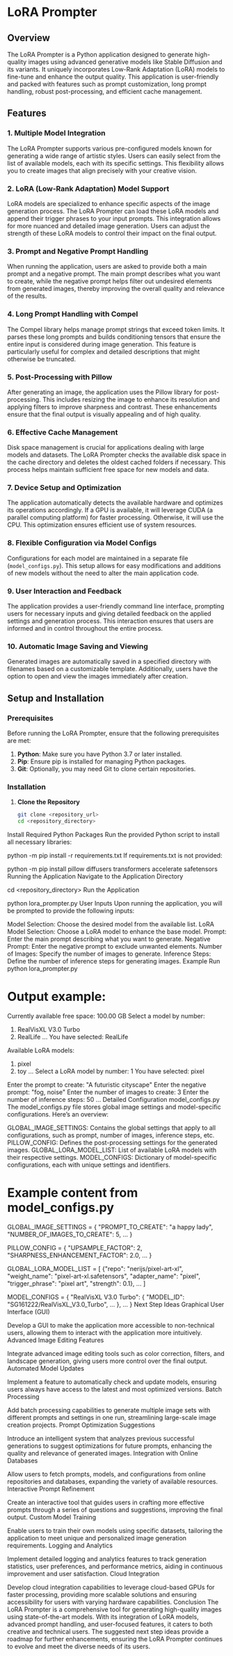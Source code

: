 # LoRA Prompter

## Overview
The LoRA Prompter is a Python application designed to generate high-quality images using advanced generative models like Stable Diffusion and its variants. It uniquely incorporates Low-Rank Adaptation (LoRA) models to fine-tune and enhance the output quality. This application is user-friendly and packed with features such as prompt customization, long prompt handling, robust post-processing, and efficient cache management.

## Features

### 1. **Multiple Model Integration**
The LoRA Prompter supports various pre-configured models known for generating a wide range of artistic styles. Users can easily select from the list of available models, each with its specific settings. This flexibility allows you to create images that align precisely with your creative vision.

### 2. **LoRA (Low-Rank Adaptation) Model Support**
LoRA models are specialized to enhance specific aspects of the image generation process. The LoRA Prompter can load these LoRA models and append their trigger phrases to your input prompts. This integration allows for more nuanced and detailed image generation. Users can adjust the strength of these LoRA models to control their impact on the final output.

### 3. **Prompt and Negative Prompt Handling**
When running the application, users are asked to provide both a main prompt and a negative prompt. The main prompt describes what you want to create, while the negative prompt helps filter out undesired elements from generated images, thereby improving the overall quality and relevance of the results.

### 4. **Long Prompt Handling with Compel**
The Compel library helps manage prompt strings that exceed token limits. It parses these long prompts and builds conditioning tensors that ensure the entire input is considered during image generation. This feature is particularly useful for complex and detailed descriptions that might otherwise be truncated.

### 5. **Post-Processing with Pillow**
After generating an image, the application uses the Pillow library for post-processing. This includes resizing the image to enhance its resolution and applying filters to improve sharpness and contrast. These enhancements ensure that the final output is visually appealing and of high quality.

### 6. **Effective Cache Management**
Disk space management is crucial for applications dealing with large models and datasets. The LoRA Prompter checks the available disk space in the cache directory and deletes the oldest cached folders if necessary. This process helps maintain sufficient free space for new models and data.

### 7. **Device Setup and Optimization**
The application automatically detects the available hardware and optimizes its operations accordingly. If a GPU is available, it will leverage CUDA (a parallel computing platform) for faster processing. Otherwise, it will use the CPU. This optimization ensures efficient use of system resources.

### 8. **Flexible Configuration via Model Configs**
Configurations for each model are maintained in a separate file (`model_configs.py`). This setup allows for easy modifications and additions of new models without the need to alter the main application code.

### 9. **User Interaction and Feedback**
The application provides a user-friendly command line interface, prompting users for necessary inputs and giving detailed feedback on the applied settings and generation process. This interaction ensures that users are informed and in control throughout the entire process.

### 10. **Automatic Image Saving and Viewing**
Generated images are automatically saved in a specified directory with filenames based on a customizable template. Additionally, users have the option to open and view the images immediately after creation.

## Setup and Installation

### Prerequisites
Before running the LoRA Prompter, ensure that the following prerequisites are met:
1. **Python**: Make sure you have Python 3.7 or later installed.
2. **Pip**: Ensure pip is installed for managing Python packages.
3. **Git**: Optionally, you may need Git to clone certain repositories.

### Installation
1. **Clone the Repository**
   ```sh
   git clone <repository_url>
   cd <repository_directory>
Install Required Python Packages Run the provided Python script to install all necessary libraries:

python -m pip install -r requirements.txt
If requirements.txt is not provided:

python -m pip install pillow diffusers transformers accelerate safetensors
Running the Application
Navigate to the Application Directory

cd <repository_directory>
Run the Application

python lora_prompter.py
User Inputs
Upon running the application, you will be prompted to provide the following inputs:

Model Selection: Choose the desired model from the available list.
LoRA Model Selection: Choose a LoRA model to enhance the base model.
Prompt: Enter the main prompt describing what you want to generate.
Negative Prompt: Enter the negative prompt to exclude unwanted elements.
Number of Images: Specify the number of images to generate.
Inference Steps: Define the number of inference steps for generating images.
Example Run
python lora_prompter.py

# Output example:
Currently available free space: 100.00 GB
Select a model by number:
1. RealVisXL V3.0 Turbo
2. RealLife
...
You have selected: RealLife

Available LoRA models:
1. pixel
2. toy
...
Select a LoRA model by number: 1
You have selected: pixel

Enter the prompt to create: "A futuristic cityscape"
Enter the negative prompt: "fog, noise"
Enter the number of images to create: 3
Enter the number of inference steps: 50
...
Detailed Configuration
model_configs.py
The model_configs.py file stores global image settings and model-specific configurations. Here’s an overview:

GLOBAL_IMAGE_SETTINGS: Contains the global settings that apply to all configurations, such as prompt, number of images, inference steps, etc.
PILLOW_CONFIG: Defines the post-processing settings for the generated images.
GLOBAL_LORA_MODEL_LIST: List of available LoRA models with their respective settings.
MODEL_CONFIGS: Dictionary of model-specific configurations, each with unique settings and identifiers.
# Example content from model_configs.py
GLOBAL_IMAGE_SETTINGS = {
    "PROMPT_TO_CREATE": "a happy lady",
    "NUMBER_OF_IMAGES_TO_CREATE": 5,
    ...
}

PILLOW_CONFIG = {
    "UPSAMPLE_FACTOR": 2,
    "SHARPNESS_ENHANCEMENT_FACTOR": 2.0,
    ...
}

GLOBAL_LORA_MODEL_LIST = [
    {"repo": "nerijs/pixel-art-xl", "weight_name": "pixel-art-xl.safetensors", "adapter_name": "pixel", "trigger_phrase": "pixel art", "strength": 0.1},
    ...
]

MODEL_CONFIGS = {
    "RealVisXL V3.0 Turbo": {
        "MODEL_ID": "SG161222/RealVisXL_V3.0_Turbo",
        ...
    },
    ...
}
Next Step Ideas
Graphical User Interface (GUI)

Develop a GUI to make the application more accessible to non-technical users, allowing them to interact with the application more intuitively.
Advanced Image Editing Features

Integrate advanced image editing tools such as color correction, filters, and landscape generation, giving users more control over the final output.
Automated Model Updates

Implement a feature to automatically check and update models, ensuring users always have access to the latest and most optimized versions.
Batch Processing

Add batch processing capabilities to generate multiple image sets with different prompts and settings in one run, streamlining large-scale image creation projects.
Prompt Optimization Suggestions

Introduce an intelligent system that analyzes previous successful generations to suggest optimizations for future prompts, enhancing the quality and relevance of generated images.
Integration with Online Databases

Allow users to fetch prompts, models, and configurations from online repositories and databases, expanding the variety of available resources.
Interactive Prompt Refinement

Create an interactive tool that guides users in crafting more effective prompts through a series of questions and suggestions, improving the final output.
Custom Model Training

Enable users to train their own models using specific datasets, tailoring the application to meet unique and personalized image generation requirements.
Logging and Analytics

Implement detailed logging and analytics features to track generation statistics, user preferences, and performance metrics, aiding in continuous improvement and user satisfaction.
Cloud Integration

Develop cloud integration capabilities to leverage cloud-based GPUs for faster processing, providing more scalable solutions and ensuring accessibility for users with varying hardware capabilities.
Conclusion
The LoRA Prompter is a comprehensive tool for generating high-quality images using state-of-the-art models. With its integration of LoRA models, advanced prompt handling, and user-focused features, it caters to both creative and technical users. The suggested next step ideas provide a roadmap for further enhancements, ensuring the LoRA Prompter continues to evolve and meet the diverse needs of its users.